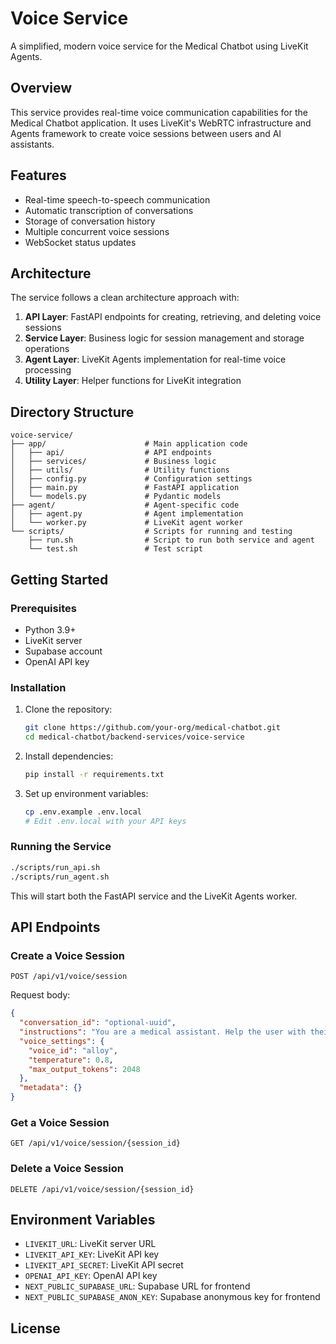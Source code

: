 # Voice Service

A simplified, modern voice service for the Medical Chatbot using LiveKit Agents.

## Overview

This service provides real-time voice communication capabilities for the Medical Chatbot application. It uses LiveKit's WebRTC infrastructure and Agents framework to create voice sessions between users and AI assistants.

## Features

- Real-time speech-to-speech communication
- Automatic transcription of conversations
- Storage of conversation history
- Multiple concurrent voice sessions
- WebSocket status updates

## Architecture

The service follows a clean architecture approach with:

1. **API Layer**: FastAPI endpoints for creating, retrieving, and deleting voice sessions
2. **Service Layer**: Business logic for session management and storage operations
3. **Agent Layer**: LiveKit Agents implementation for real-time voice processing
4. **Utility Layer**: Helper functions for LiveKit integration

## Directory Structure

```
voice-service/
├── app/                      # Main application code
│   ├── api/                  # API endpoints
│   ├── services/             # Business logic
│   ├── utils/                # Utility functions
│   ├── config.py             # Configuration settings
│   ├── main.py               # FastAPI application
│   └── models.py             # Pydantic models
├── agent/                    # Agent-specific code
│   ├── agent.py              # Agent implementation
│   └── worker.py             # LiveKit agent worker
└── scripts/                  # Scripts for running and testing
    ├── run.sh                # Script to run both service and agent
    └── test.sh               # Test script
```

## Getting Started

### Prerequisites

- Python 3.9+
- LiveKit server
- Supabase account
- OpenAI API key

### Installation

1. Clone the repository:
   ```bash
   git clone https://github.com/your-org/medical-chatbot.git
   cd medical-chatbot/backend-services/voice-service
   ```

2. Install dependencies:
   ```bash
   pip install -r requirements.txt
   ```

3. Set up environment variables:
   ```bash
   cp .env.example .env.local
   # Edit .env.local with your API keys
   ```

### Running the Service

```bash
./scripts/run_api.sh
./scripts/run_agent.sh
```

This will start both the FastAPI service and the LiveKit Agents worker.

## API Endpoints

### Create a Voice Session

```
POST /api/v1/voice/session
```

Request body:
```json
{
  "conversation_id": "optional-uuid",
  "instructions": "You are a medical assistant. Help the user with their medical questions.",
  "voice_settings": {
    "voice_id": "alloy",
    "temperature": 0.8,
    "max_output_tokens": 2048
  },
  "metadata": {}
}
```

### Get a Voice Session

```
GET /api/v1/voice/session/{session_id}
```

### Delete a Voice Session

```
DELETE /api/v1/voice/session/{session_id}
```

## Environment Variables

- `LIVEKIT_URL`: LiveKit server URL
- `LIVEKIT_API_KEY`: LiveKit API key
- `LIVEKIT_API_SECRET`: LiveKit API secret
- `OPENAI_API_KEY`: OpenAI API key
- `NEXT_PUBLIC_SUPABASE_URL`: Supabase URL for frontend
- `NEXT_PUBLIC_SUPABASE_ANON_KEY`: Supabase anonymous key for frontend

## License


